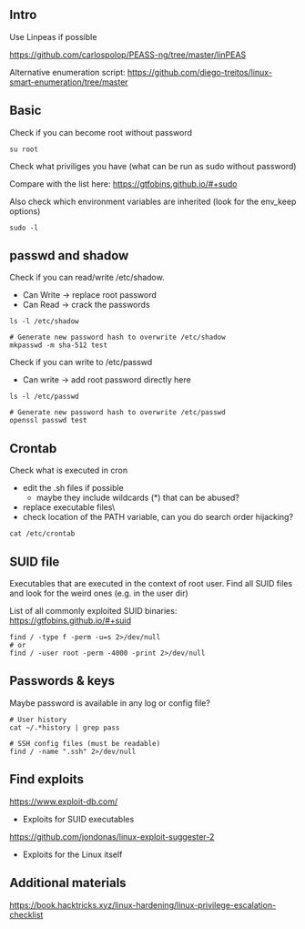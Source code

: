 ## Intro
Use Linpeas if possible

https://github.com/carlospolop/PEASS-ng/tree/master/linPEAS

Alternative enumeration script: https://github.com/diego-treitos/linux-smart-enumeration/tree/master

## Basic
Check if you can become root without password
```
su root
```

Check what priviliges you have (what can be run as sudo without password)

Compare with the list here: https://gtfobins.github.io/#+sudo

Also check which environment variables are inherited (look for the env_keep options)
```
sudo -l
```
## passwd and shadow

Check if you can read/write /etc/shadow.
- Can Write -> replace root password
- Can Read -> crack the passwords
```
ls -l /etc/shadow

# Generate new password hash to overwrite /etc/shadow
mkpasswd -m sha-512 test
```

Check if you can write to /etc/passwd
- Can write -> add root password directly here
```
ls -l /etc/passwd

# Generate new password hash to overwrite /etc/passwd
openssl passwd test
```

## Crontab
Check what is executed in cron
- edit the .sh files if possible
  - maybe they include wildcards (*) that can be abused? 
- replace executable files\
- check location of the PATH variable, can you do search order hijacking?
```
cat /etc/crontab
```

## SUID file
Executables that are executed in the context of root user.
Find all SUID files and look for the weird ones (e.g. in the user dir)

List of all commonly exploited SUID binaries: https://gtfobins.github.io/#+suid
```
find / -type f -perm -u=s 2>/dev/null
# or
find / -user root -perm -4000 -print 2>/dev/null
```
## Passwords & keys
Maybe password is available in any log or config file?
```
# User history
cat ~/.*history | grep pass

# SSH config files (must be readable)
find / -name ".ssh" 2>/dev/null
```

## Find exploits
https://www.exploit-db.com/
- Exploits for SUID executables

https://github.com/jondonas/linux-exploit-suggester-2
- Exploits for the Linux itself

## Additional materials
https://book.hacktricks.xyz/linux-hardening/linux-privilege-escalation-checklist
